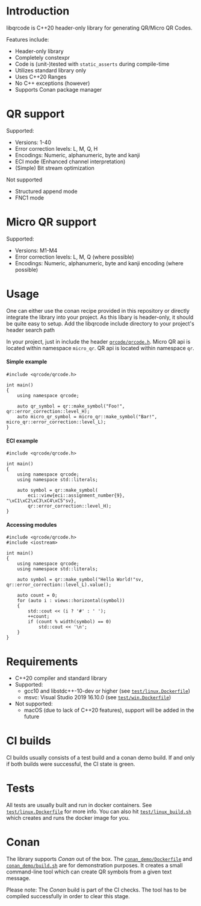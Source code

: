 # Introduction
libqrcode is C++20 header-only library for generating QR/Micro QR Codes.

Features include:
* Header-only library
* Completely constexpr
* Code is (unit-)tested with `static_asserts` during compile-time
* Utilizes standard library only
* Uses C++20 Ranges
* No C++ exceptions (however)
* Supports Conan package manager

# QR support
Supported: 
* Versions: 1-40
* Error correction levels: L, M, Q, H
* Encodings: Numeric, alphanumeric, byte and kanji
* ECI mode (Enhanced channel interpretation)
* (Simple) Bit stream optimization

Not supported
* Structured append mode
* FNC1 mode

# Micro QR support
Supported:
* Versions: M1-M4
* Error correction levels: L, M, Q (where possible)
* Encodings: Numeric, alphanumeric, byte and kanji encoding (where possible)

# Usage
One can either use the conan recipe provided in this repository or directly integrate the library 
into your project. As this libary is header-only, it should be quite easy to setup. 
Add the libqrcode include directory to your project's header search path

In your project, just in include the header [`qrcode/qrcode.h`](`qrcode/qrcode.h`). 
Micro QR api is located within namespace `micro_qr`.
QR api is located within namespace `qr`.

#### Simple example
```
#include <qrcode/qrcode.h>

int main()
{
    using namespace qrcode;

    auto qr_symbol = qr::make_symbol("Foo!", qr::error_correction::level_H);
    auto micro_qr_symbol = micro_qr::make_symbol("Bar!", micro_qr::error_correction::level_L);
}
```

#### ECI example
```
#include <qrcode/qrcode.h>

int main()
{
    using namespace qrcode;
    using namespace std::literals;

    auto symbol = qr::make_symbol(
        eci::view{eci::assignment_number{9}, "\xC1\xC2\xC3\xC4\xC5"sv}, 
        qr::error_correction::level_H);
}
```

#### Accessing modules
```
#include <qrcode/qrcode.h>
#include <iostream>

int main()
{
    using namespace qrcode;
    using namespace std::literals;
    
    auto symbol = qr::make_symbol("Hello World!"sv, qr::error_correction::level_L).value();

    auto count = 0;
    for (auto i : views::horizontal(symbol))
    {
        std::cout << (i ? '#' : ' ');
        ++count;
        if (count % width(symbol) == 0)
            std::cout << '\n';
    }
}
```

# Requirements
* C++20 compiler and standard library
* Supported:
   * gcc10 and libstdc++-10-dev or higher (see [`test/linux.Dockerfile`](test/linux.Dockerfile))
   * msvc: Visual Studio 2019 16.10.0 (see [`test/win.Dockerfile`](test/win.Dockerfile))
* Not supported: 
  * macOS (due to lack of C++20 features), support will be added in the future

# CI builds
CI builds usually consists of a test build and a conan demo build. 
If and only if both builds were successful, the CI state is green.

# Tests
All tests are usually built and run in docker containers.
See [`test/linux.Dockerfile`](test/linux.Dockerfile) for more info.
You can also hit [`test/linux_build.sh`](test/linux_build.sh) which creates and 
runs the docker image for you.

# Conan
The library supports _Conan_ out of the box. The [`conan_demo/Dockerfile`](conan_demo/Dockerfile) 
and [`conan_demo/build.sh`](conan_demo/build.sh) are for demonstration purposes.
It creates a small command-line tool which can create QR symbols from a given text message.

Please note: 
The _Conan_ build is part of the CI checks. 
The tool has to be compiled successfully in order to clear this stage.
